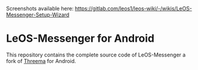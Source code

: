 Screenshots available here: https://gitlab.com/leos1/leos-wiki/-/wikis/LeOS-Messenger-Setup-Wizard

# LeOS-Messenger for Android

This repository contains the complete source code of LeOS-Messenger a fork of
[Threema](https://threema.ch/) for Android.
